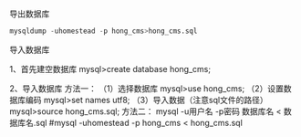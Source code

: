 ##

导出数据库
```sql
mysqldump -uhomestead -p hong_cms>hong_cms.sql
```

导入数据库

1、首先建空数据库
mysql>create database hong_cms;

2、导入数据库
方法一：
（1）选择数据库
mysql>use hong_cms;
（2）设置数据库编码
mysql>set names utf8;
（3）导入数据（注意sql文件的路径）
mysql>source hong_cms.sql;
方法二：
mysql -u用户名 -p密码 数据库名 < 数据库名.sql
#mysql -uhomestead -p hong_cms < hong_cms.sql